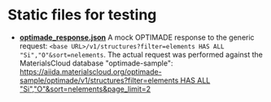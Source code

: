 # Static files for testing

* [**optimade_response.json**](optimade_response.json)
  A mock OPTIMADE response to the generic request: `<base URL>/v1/structures?filter=elements HAS ALL "Si","O"&sort=nelements`.
  The actual request was performed against the MaterialsCloud database "optimade-sample": [https://aiida.materialscloud.org/optimade-sample/optimade/v1/structures?filter=elements HAS ALL "Si","O"&sort=nelements&page_limit=2](https://aiida.materialscloud.org/optimade-sample/optimade/v1/structures?filter=elementsHAS%20ALL%20%22Si%22,%22O%22&sort=nelements&page_limit=2)
